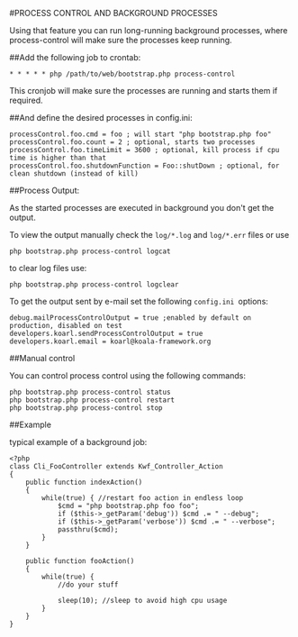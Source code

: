 #PROCESS CONTROL AND BACKGROUND PROCESSES

Using that feature you can run long-running background processes, 
where process-control will make sure the processes keep running.

##Add the following job to crontab:

    * * * * * php /path/to/web/bootstrap.php process-control
    
    
This cronjob will make sure the processes are running and starts them if required.

##And define the desired processes in config.ini: 

    processControl.foo.cmd = foo ; will start "php bootstrap.php foo"
    processControl.foo.count = 2 ; optional, starts two processes
    processControl.foo.timeLimit = 3600 ; optional, kill process if cpu time is higher than that
    processControl.foo.shutdownFunction = Foo::shutDown ; optional, for clean shutdown (instead of kill)
    
##Process Output:

As the started processes are executed in background you don't get the output.

To view the output manually check the `log/*.log` and `log/*.err` files or use

`php bootstrap.php process-control logcat`

to clear log files use:

`php bootstrap.php process-control logclear`

To get the output sent by e-mail set the following `config.ini `options:

    debug.mailProcessControlOutput = true ;enabled by default on production, disabled on test
    developers.koarl.sendProcessControlOutput = true
    developers.koarl.email = koarl@koala-framework.org
    
    
##Manual control

You can control process control using the following commands:

    php bootstrap.php process-control status
    php bootstrap.php process-control restart
    php bootstrap.php process-control stop
     
     
##Example

typical example of a background job:

    <?php
    class Cli_FooController extends Kwf_Controller_Action
    {
        public function indexAction()
        {
            while(true) { //restart foo action in endless loop
                $cmd = "php bootstrap.php foo foo";
                if ($this->_getParam('debug')) $cmd .= " --debug";
                if ($this->_getParam('verbose')) $cmd .= " --verbose";
                passthru($cmd);
            }
        }
     
        public function fooAction()
        {
            while(true) {
                //do your stuff
     
                sleep(10); //sleep to avoid high cpu usage
            }
        }
    }
     